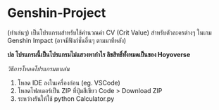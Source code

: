 # Genshin-Project

(ทำเล่นๆ)
เป็นโปรแกรมสำหรับใช้คำนวณค่า CV (Crit Value) สำหรับตัวละครต่างๆ ในเกม Genshin Impact
(อาจมีฟังก์ชั่นอื่นๆ ตามมาทีหลัง)

**ปล โปรแกรมนี้เป็นโปรแกรมไม่แสวงหากำไร ลิขสิทธิ์ทั้งหมดเป็นของ Hoyoverse**

*วิธีการโหลดโปรแกรมมาเล่น*

1. โหลด IDE ลงในเครื่องก่อน (eg. VSCode)
2. โหลดโฟลเดอร์เป็น ZIP ที่ปุ่มสีเขียว Code > Download ZIP
3. ระหว่างรันให้ใช้ python Calculator.py
